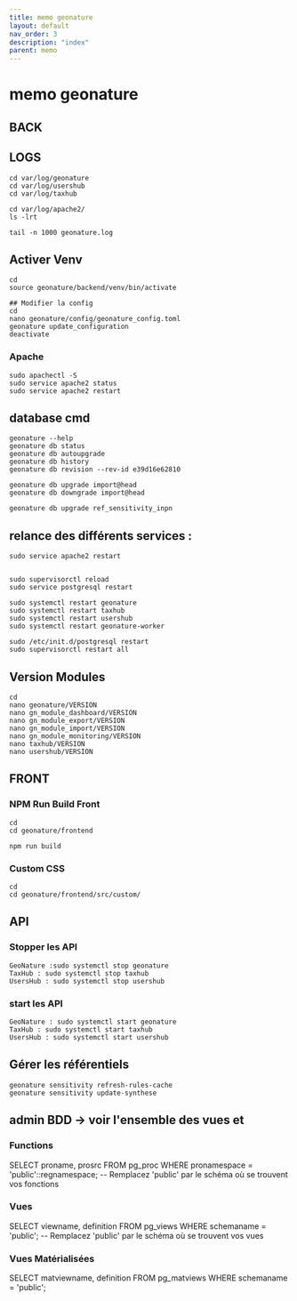 ```yaml
---
title: memo geonature
layout: default
nav_order: 3
description: "index"
parent: memo
---
```


# memo geonature

## BACK

## LOGS
```
cd var/log/geonature
cd var/log/usershub
cd var/log/taxhub

cd var/log/apache2/
ls -lrt

tail -n 1000 geonature.log
```
## Activer Venv 
```
cd
source geonature/backend/venv/bin/activate

## Modifier la config
cd 
nano geonature/config/geonature_config.toml
geonature update_configuration
deactivate
```
### Apache
```
sudo apachectl -S
sudo service apache2 status
sudo service apache2 restart
```
## database cmd
```
geonature --help
geonature db status
geonature db autoupgrade
geonature db history
geonature db revision --rev-id e39d16e62810 

geonature db upgrade import@head
geonature db downgrade import@head

geonature db upgrade ref_sensitivity_inpn
```
## relance des différents services :
```
sudo service apache2 restart


sudo supervisorctl reload
sudo service postgresql restart

sudo systemctl restart geonature
sudo systemctl restart taxhub
sudo systemctl restart usershub
sudo systemctl restart geonature-worker

sudo /etc/init.d/postgresql restart
sudo supervisorctl restart all
```
## Version Modules
```
cd
nano geonature/VERSION
nano gn_module_dashboard/VERSION 
nano gn_module_export/VERSION 
nano gn_module_import/VERSION 
nano gn_module_monitoring/VERSION
nano taxhub/VERSION
nano usershub/VERSION
```
## FRONT
### NPM Run Build Front
```
cd
cd geonature/frontend

npm run build
```
### Custom CSS
```
cd
cd geonature/frontend/src/custom/
```
## API

### Stopper les API
```
GeoNature :sudo systemctl stop geonature
TaxHub : sudo systemctl stop taxhub
UsersHub : sudo systemctl stop usershub
```
### start les API
```
GeoNature : sudo systemctl start geonature
TaxHub : sudo systemctl start taxhub
UsersHub : sudo systemctl start usershub
```
## Gérer les référentiels
```
geonature sensitivity refresh-rules-cache
geonature sensitivity update-synthese
```


## admin BDD -> voir l'ensemble des vues et 
### Functions
SELECT proname, prosrc
FROM pg_proc
WHERE pronamespace = 'public'::regnamespace; -- Remplacez 'public' par le schéma où se trouvent vos fonctions

### Vues
SELECT viewname, definition
FROM pg_views
WHERE schemaname = 'public'; -- Remplacez 'public' par le schéma où se trouvent vos vues

### Vues Matérialisées
SELECT matviewname, definition
FROM pg_matviews
WHERE schemaname = 'public';

